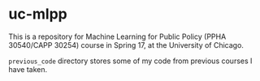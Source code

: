 # uc-mlpp
This is a repository for Machine Learning for Public Policy (PPHA 30540/CAPP 30254) course in Spring 17, at the University of Chicago.

`previous_code` directory stores some of my code from previous courses I have taken.
